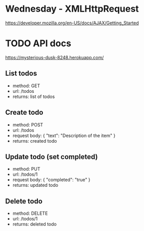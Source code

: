 # Wednesday - XMLHttpRequest

https://developer.mozilla.org/en-US/docs/AJAX/Getting_Started

# TODO API docs

https://mysterious-dusk-8248.herokuapp.com/

## List todos
- method: GET
- url: /todos
- returns: list of todos

## Create todo
- method: POST
- url: /todos
- request body:
  {
    "text": "Description of the item"
  }
- returns: created todo

## Update todo (set completed)
- method: PUT
- url: /todos/1
- request body:
  {
    "completed": "true"
  }
- returns: updated todo

## Delete todo
- method: DELETE
- url: /todos/1
- returns: deleted todo
